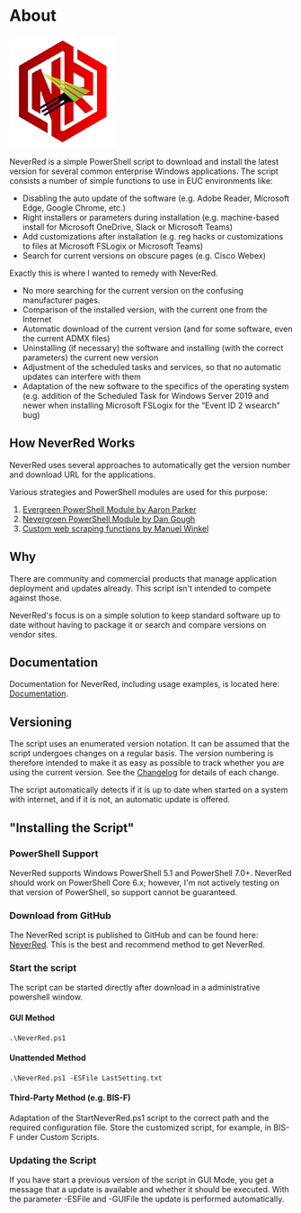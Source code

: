 # About


![Evergreen icon](/img/NeverRed.png)

NeverRed is a simple PowerShell script to download and install the latest version for several common enterprise Windows applications. The script consists a number of simple functions to use in EUC environments like:

* Disabling the auto update of the software (e.g. Adobe Reader, Microsoft Edge, Google Chrome, etc.)
* Right installers or parameters during installation (e.g. machine-based install for Microsoft OneDrive, Slack or Microsoft Teams)
* Add customizations after installation (e.g. reg hacks or customizations to files at Microsoft FSLogix or Microsoft Teams)
* Search for current versions on obscure pages (e.g. Cisco Webex)

Exactly this is where I wanted to remedy with NeverRed.

* No more searching for the current version on the confusing manufacturer pages.
* Comparison of the installed version, with the current one from the Internet
* Automatic download of the current version (and for some software, even the current ADMX files)
* Uninstalling (if necessary) the software and installing (with the correct parameters) the current new version
* Adjustment of the scheduled tasks and services, so that no automatic updates can interfere with them
* Adaptation of the new software to the specifics of the operating system (e.g. addition of the Scheduled Task for Windows Server 2019 and newer when installing Microsoft FSLogix for the “Event ID 2 wsearch” bug)

## How NeverRed Works

NeverRed uses several approaches to automatically get the version number and download URL for the applications.

Various strategies and PowerShell modules are used for this purpose:

1. [Evergreen PowerShell Module by Aaron Parker](https://github.com/aaronparker/evergreen)
2. [Nevergreen PowerShell Module by Dan Gough](https://github.com/DanGough/Nevergreen)
3. [Custom web scraping functions by Manuel Winkel](https://www.deyda.net)

## Why

There are community and commercial products that manage application deployment and updates already. This script isn't intended to compete against those.

NeverRed's focus is on a simple solution to keep standard software up to date without having to package it or search and compare versions on vendor sites.

## Documentation

Documentation for NeverRed, including usage examples, is located here: [Documentation](https://www.deyda.net/index.php/en/neverred/).

## Versioning

The script uses an enumerated version notation. It can be assumed that the script undergoes changes on a regular basis. The version numbering is therefore intended to make it as easy as possible to track whether you are using the current version. See the [Changelog](https://www.deyda.net/index.php/en/neverred-changelog/) for details of each change.

The script automatically detects if it is up to date when started on a system with internet, and if it is not, an automatic update is offered.

## "Installing the Script"

### PowerShell Support

NeverRed supports Windows PowerShell 5.1 and PowerShell 7.0+. NeverRed should work on PowerShell Core 6.x; however, I'm not actively testing on that version of PowerShell, so support cannot be guaranteed.

### Download from GitHub

The NeverRed script is published to GitHub and can be found here: [NeverRed](https://github.com/Deyda/NeverRed/). This is the best and recommend method to get NeverRed.

### Start the script

The script can be started directly after download in a administrative powershell window.

#### GUI Method

```administrative powershell
.\NeverRed.ps1
```
#### Unattended Method

```administrative powershell
.\NeverRed.ps1 -ESFile LastSetting.txt
```
#### Third-Party Method (e.g. BIS-F)

Adaptation of the StartNeverRed.ps1 script to the correct path and the required configuration file. Store the customized script, for example, in BIS-F under Custom Scripts.

### Updating the Script

If you have start a previous version of the script in GUI Mode, you get a message that a update is available and whether it should be executed.
With the parameter -ESFile and -GUIFile the update is performed automatically.
